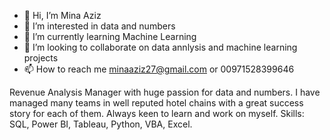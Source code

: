 - 👋 Hi, I’m Mina Aziz
- 👀 I’m interested in data and numbers
- 🌱 I’m currently learning Machine Learning
- 💞️ I’m looking to collaborate on data annlysis and machine learning projects
- 📫 How to reach me minaaziz27@gmail.com or 00971528399646

Revenue Analysis Manager with huge passion for data and numbers. I have managed many teams in well reputed hotel chains with a great success story for each of them. Always keen to learn and work on myself.
Skills: SQL, Power BI, Tableau, Python, VBA, Excel.
